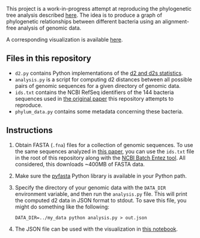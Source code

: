 This project is a work-in-progress attempt at reproducing the phylogenetic tree analysis described [here][original paper]. The idea is to produce a graph of phylogenetic relationships between different bacteria using an alignment-free analysis of genomic data.

A corresponding visualization is available [here][viz].

## Files in this repository

- `d2.py` contains Python implementations of the [d2 and d2s statistics][d2].
- `analysis.py` is a script for computing d2 distances between all possible pairs of genomic sequences for a given directory of genomic data.
- `ids.txt` contains the NCBI RefSeq identifiers of the 144 bacteria sequences used in [the original paper][original paper] this repository attempts to reproduce.
- `phylum_data.py` contains some metadata concerning these bacteria.

## Instructions

1. Obtain FASTA (`.fna`) files for a collection of genomic sequences. To use the same sequences analyzed in [this paper][original paper], you can use the `ids.txt` file in the root of this repository along with the [NCBI Batch Entez tool][ncbi batch entrez]. All considered, this downloads ~400MB of FASTA data.

1. Make sure the [pyfasta][pyfasta] Python library is available in your Python path.

1. Specify the directory of your genomic data with the `DATA_DIR` environment variable, and then run the `analysis.py` file. This will print the computed d2 data in JSON format to stdout. To save this file, you might do something like the following:

   ```
   DATA_DIR=../my_data python analysis.py > out.json
   ```

1. The JSON file can be used with the visualization in [this notebook][viz].

[ncbi batch entrez]: https://www.ncbi.nlm.nih.gov/sites/batchentrez
[pyfasta]: https://github.com/brentp/pyfasta/
[original viz]: http://bioinformatics.org.au/tools/AFnetwork/
[original paper]: https://f1000research.com/articles/5-2789/v2
[viz]: https://beta.observablehq.com/@chnn/producing-phylogenetic-graphs-with-the-tex-d_2-statistic
[d2]: https://www.researchgate.net/publication/40679234_Alignment-Free_Sequence_Comparison_I_Statistics_and_Power
